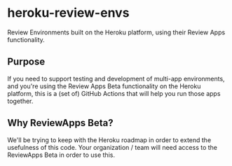 # heroku-review-envs

Review Environments built on the Heroku platform, using their Review Apps functionality.

## Purpose

If you need to support testing and development of multi-app environments, and you're using the Review Apps Beta functionality on the Heroku platform, this is a (set of) GitHub Actions that will help you run those apps together.

## Why ReviewApps Beta?

We'll be trying to keep with the Heroku roadmap in order to extend the usefulness of this code. Your organization / team will need access to the ReviewApps Beta in order to use this.
